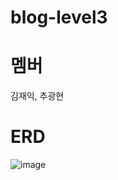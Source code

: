 ﻿# blog-level3
# 멤버
김재익, 추광현

# ERD

![image](https://github.com/Eulga/blog-level3/assets/63146118/52322d9d-32f9-4992-96d5-f47ecac3e905)

